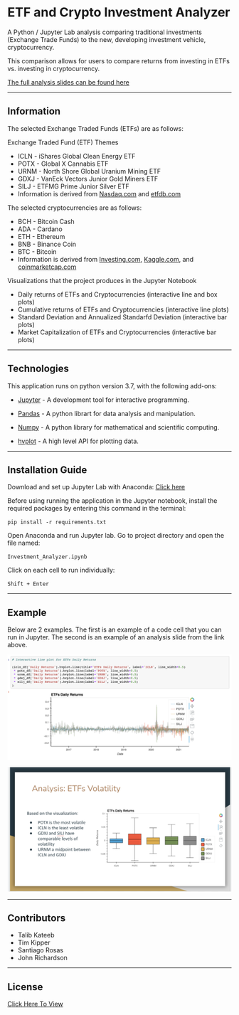 # ETF and Crypto Investment Analyzer

A Python / Jupyter Lab analysis comparing traditional investments (Exchange Trade Funds) to the new, developing investment vehicle, cryptocurrency.

This comparison allows for users to compare returns from investing in ETFs vs. investing in cryptocurrency.

[The full analysis slides can be found here](https://docs.google.com/presentation/d/1TsA_cX01HAS693cJMLlF2W4wtb4H2gIBvtciaqrwB0E/edit?usp=sharing)

---

## Information

The selected Exchange Traded Funds (ETFs) are as follows:

Exchange Traded Fund (ETF) Themes

*    ICLN - iShares Global Clean Energy ETF
*    POTX - Global X Cannabis ETF
*    URNM - North Shore Global Uranium Mining ETF
*    GDXJ - VanEck Vectors Junior Gold Miners ETF
*    SILJ - ETFMG Prime Junior Silver ETF
*    Information is derived from [Nasdaq.com](https://www.nasdaq.com/) and [etfdb.com](etfdb.com)


The selected cryptocurrencies are as follows: 


*    BCH - Bitcoin Cash
*    ADA - Cardano
*    ETH - Ethereum 
*    BNB - Binance Coin
*    BTC - Bitcoin
*    Information is derived from [Investing.com](investing.com), [Kaggle.com](https://www.kaggle.com), and [coinmarketcap.com](coinmarketcap.com)

Visualizations that the project produces in the Jupyter Notebook

*   Daily returns of ETFs and Cryptocurrencies (interactive line and box plots)
*   Cumulative returns of ETFs and Cryptocurrencies (interactive line plots)
*   Standard Deviation and Annualized Standarfd Deviation (interactive bar plots)
*   Market Capitalization of ETFs and Cryptocurrencies (interactive bar plots)

---
## Technologies

This application runs on python version 3.7, with the following add-ons:

* [Jupyter](https://jupyter.org/) - A development tool for interactive programming.

* [Pandas](https://pandas.pydata.org/) - A python librart for data analysis and manipulation.

* [Numpy](https://numpy.org/) - A python library for mathematical and scientific computing.

* [hvplot](https://hvplot.holoviz.org/) - A high level API for plotting data.

---

## Installation Guide

Download and set up Jupyter Lab with Anaconda: [Click here](https://www.anaconda.com/products/individual)

Before using running the application in the Jupyter notebook, install the required packages by entering this command in the terminal:

    pip install -r requirements.txt

Open Anaconda and run Jupyter lab. Go to project directory and open the file named:

    Investment_Analyzer.ipynb

Click on each cell to run individually:

    Shift + Enter

---

## Example

Below are 2 examples. The first is an example of a code cell that you can run in Jupyter. The second is an example of an analysis slide from the link above.

![Code Example](https://github.com/talibkateeb/etf-crypto-investment-analysis/blob/main/Example-Code.png)

![Analysis Example](https://github.com/talibkateeb/etf-crypto-investment-analysis/blob/main/Example-Analysis.png)

---

## Contributors

*  Talib Kateeb
*  Tim Kipper
*  Santiago Rosas
*  John Richardson

---

## License

[Click Here To View](https://github.com/talibkateeb/etf-crypto-investment-analysis/blob/main/LICENSE)
